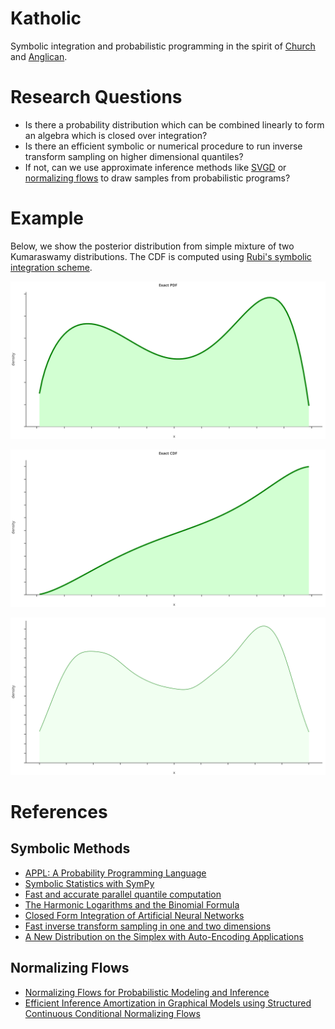 # Katholic

Symbolic integration and probabilistic programming in the spirit of [Church](https://web.stanford.edu/~ngoodman/papers/churchUAI08_rev2.pdf) and [Anglican](https://probprog.github.io/anglican/index.html).

# Research Questions

* Is there a probability distribution which can be combined linearly to form an algebra which is closed over integration?
* Is there an efficient symbolic or numerical procedure to run inverse transform sampling on higher dimensional quantiles?
* If not, can we use approximate inference methods like [SVGD](https://www.depthfirstlearning.com/2020/SVGD) or [normalizing flows](https://lilianweng.github.io/lil-log/2018/10/13/flow-based-deep-generative-models.html) to draw samples from probabilistic programs?

# Example

Below, we show the posterior distribution from simple mixture of two Kumaraswamy distributions. The CDF is computed using [Rubi's symbolic integration scheme](https://rulebasedintegration.org/).

![](exact_pdf.svg)

![](exact_cdf.svg)

![](inversion_sampled_pdf.svg)

# References

## Symbolic Methods

* [APPL: A Probability Programming Language](https://www.tandfonline.com/doi/pdf/10.1198/000313001750358509)
* [Symbolic Statistics with SymPy](http://people.cs.uchicago.edu/~mrocklin/tempspace/sympystats.pdf)
* [Fast and accurate parallel quantile computation](https://discovery.ucl.ac.uk/id/eprint/1482128/1/Luu_thesis.pdf#page=12)
* [The Harmonic Logarithms and the Binomial Formula](https://core.ac.uk/download/pdf/82415331.pdf)
* [Closed Form Integration of Artificial Neural Networks](https://escholarship.org/content/qt0wz7n7nm/qt0wz7n7nm.pdf#page=5)
* [Fast inverse transform sampling in one and two dimensions](https://arxiv.org/pdf/1307.1223.pdf)
* [A New Distribution on the Simplex with Auto-Encoding Applications](https://papers.nips.cc/paper/9520-a-new-distribution-on-the-simplex-with-auto-encoding-applications.pdf)

## Normalizing Flows

* [Normalizing Flows for Probabilistic Modeling and Inference](https://arxiv.org/pdf/1912.02762.pdf)
* [Efficient Inference Amortization in Graphical Models using Structured Continuous Conditional Normalizing Flows](http://proceedings.mlr.press/v108/weilbach20a/weilbach20a.pdf)
